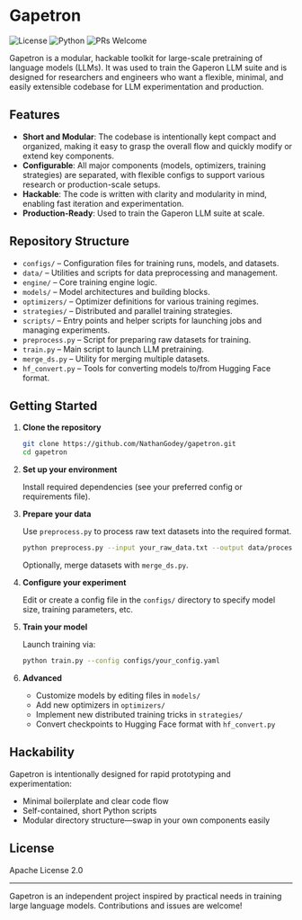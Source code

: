 # Gapetron

![License](https://img.shields.io/github/license/NathanGodey/gapetron)
![Python](https://img.shields.io/badge/python-3.12%2B-blue)
![PRs Welcome](https://img.shields.io/badge/PRs-welcome-brightgreen)

Gapetron is a modular, hackable toolkit for large-scale pretraining of language models (LLMs). It was used to train the Gaperon LLM suite and is designed for researchers and engineers who want a flexible, minimal, and easily extensible codebase for LLM experimentation and production.

## Features

- **Short and Modular**: The codebase is intentionally kept compact and organized, making it easy to grasp the overall flow and quickly modify or extend key components.
- **Configurable**: All major components (models, optimizers, training strategies) are separated, with flexible configs to support various research or production-scale setups.
- **Hackable**: The code is written with clarity and modularity in mind, enabling fast iteration and experimentation.
- **Production-Ready**: Used to train the Gaperon LLM suite at scale.

## Repository Structure

- `configs/` – Configuration files for training runs, models, and datasets.
- `data/` – Utilities and scripts for data preprocessing and management.
- `engine/` – Core training engine logic.
- `models/` – Model architectures and building blocks.
- `optimizers/` – Optimizer definitions for various training regimes.
- `strategies/` – Distributed and parallel training strategies.
- `scripts/` – Entry points and helper scripts for launching jobs and managing experiments.
- `preprocess.py` – Script for preparing raw datasets for training.
- `train.py` – Main script to launch LLM pretraining.
- `merge_ds.py` – Utility for merging multiple datasets.
- `hf_convert.py` – Tools for converting models to/from Hugging Face format.

## Getting Started

1. **Clone the repository**

   ```bash
   git clone https://github.com/NathanGodey/gapetron.git
   cd gapetron
   ```

2. **Set up your environment**

   Install required dependencies (see your preferred config or requirements file).

3. **Prepare your data**

   Use `preprocess.py` to process raw text datasets into the required format.

   ```bash
   python preprocess.py --input your_raw_data.txt --output data/processed/
   ```

   Optionally, merge datasets with `merge_ds.py`.

4. **Configure your experiment**

   Edit or create a config file in the `configs/` directory to specify model size, training parameters, etc.

5. **Train your model**

   Launch training via:

   ```bash
   python train.py --config configs/your_config.yaml
   ```

6. **Advanced**

   - Customize models by editing files in `models/`
   - Add new optimizers in `optimizers/`
   - Implement new distributed training tricks in `strategies/`
   - Convert checkpoints to Hugging Face format with `hf_convert.py`

## Hackability

Gapetron is intentionally designed for rapid prototyping and experimentation:

- Minimal boilerplate and clear code flow
- Self-contained, short Python scripts
- Modular directory structure—swap in your own components easily

## License

Apache License 2.0

---

Gapetron is an independent project inspired by practical needs in training large language models. Contributions and issues are welcome!
